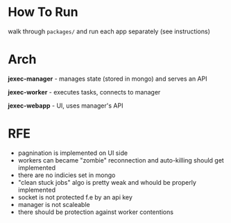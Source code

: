 # How To Run

walk through `packages/` and run each app separately (see instructions)

# Arch

**jexec-manager** - manages state (stored in mongo) and serves an API

**jexec-worker** - executes tasks, connects to manager

**jexec-webapp** - UI, uses manager's API

# RFE

* pagnination is implemented on UI side
* workers can became "zombie" reconnection and auto-killing should get implemented
* there are no indicies set in mongo
* "clean stuck jobs" algo is pretty weak and whould be properly implemented
* socket is not protected f.e by an api key
* manager is not scaleable
* there should be protection against worker contentions